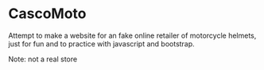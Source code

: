CascoMoto
=========

Attempt to make a website for an fake online retailer of motorcycle helmets, just for fun and to practice with javascript and bootstrap. 

Note: not a real store
